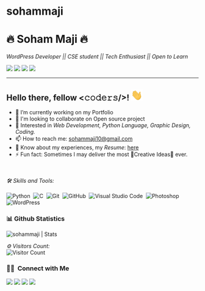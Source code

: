 # sohammaji
# 🔥 Soham Maji 🔥
*WordPress Developer || CSE student || Tech Enthusiast || Open to Learn*

<p align="left">

<a href="mailto:sohammaji10@gmail.com" target="_blank" style="text-decoration:none">
  <img height="30" src = "https://img.shields.io/badge/gmail-c14438?&style=for-the-badge&logo=gmail&logoColor=white">
</a>
<a href="https://www.linkedin.com/in/soham-maji" target="_blank" style="text-decoration:none">
  <img height="30" src="https://img.shields.io/badge/linkedin-blue.svg?&style=for-the-badge&logo=linkedin&logoColor=white" />
</a>
<a href="https://github.com/sohammaji" target="_blank" style="text-decoration:none">
  <img height="30" src="https://img.shields.io/badge/Github-grey.svg?&style=for-the-badge&logo=Github&logoColor=white" />
</a>
<a href="https://www.instagram.com/soham_maji/" target="_blank" style="text-decoration:none">
  <img height="30" src = "https://img.shields.io/badge/Instagram-%23E4405F.svg?&style=for-the-badge&logo=Instagram&logoColor=white">
</a>
<br />
<hr />

<h2> Hello there, fellow <𝚌𝚘𝚍𝚎𝚛𝚜/>! 
<img src="https://raw.githubusercontent.com/ABSphreak/ABSphreak/master/gifs/Hi.gif" width="30px"></h2>

- 🔭 I’m currently working on my Portfolio
- 👯 I'm looking to collaborate on Open source project
- 💬 Interested in *Web Development, Python Language, Graphic Design, Coding.*
- 📫 How to reach me: <a href="mailto:sohammaji10@gmail.com">sohammaji10@gmail.com</a>
- 📄 Know about my experiences, my *Resume*: [here](<link here>)
- ⚡ Fun fact: Sometimes I may deliver the most 🌟Creative Ideas🌟 ever.
<br>

*🛠 Skills and Tools:* \
<br>
![Python](https://img.shields.io/badge/python-%2314354C.svg?style=for-the-badge&logo=python&logoColor=white)&nbsp;
![C](https://img.shields.io/badge/c-%2300599C.svg?style=for-the-badge&logo=c&logoColor=white)&nbsp;
![Git](https://img.shields.io/badge/git-%23F05033.svg?style=for-the-badge&logo=git&logoColor=white)&nbsp;
![GitHub](https://img.shields.io/badge/github-%23121011.svg?style=for-the-badge&logo=github&logoColor=white)&nbsp;
![Visual Studio Code](https://img.shields.io/badge/VisualStudioCode-0078d7.svg?style=for-the-badge&logo=visual-studio-code&logoColor=white)&nbsp;
![Photoshop](https://img.shields.io/badge/adobephotoshop-%2331A8FF.svg?style=for-the-badge&logo=adobephotoshop&logoColor=white)&nbsp;
![WordPress](https://img.shields.io/badge/WordPress-%23117AC9.svg?style=for-the-badge&logo=WordPress&logoColor=white)&nbsp;
&nbsp;
<br>

### 📊 Github Statistics
<p align="left"> <img src="https://github-readme-stats.vercel.app/api?username=sohammaji&show_icons=true&theme=algolia" alt="sohammaji | Stats" />
 
*⚙️ Visitors Count:*
<br>
![Visitor Count](https://profile-counter.glitch.me/{sohammaji}/count.svg)

### 🤝🏻 &nbsp;Connect with Me
<p>
  <a href="https://www.instagram.com/soham_maji/"><img  src="https://img.icons8.com/color/32/000000/instagram-new.png"/></a>
  <a href="https://www.linkedin.com/in/soham-maji"><img src="https://img.icons8.com/color/32/000000/linkedin.png"/></a>
  <a href="mailto:sohammaji10@gmail.com"><img src="https://img.icons8.com/color/32/000000/gmail.png"/></a>
  <a href="https://github.com/sohammaji"><img src="https://img.icons8.com/fluent/32/000000/github.png"/></a>
</p>
